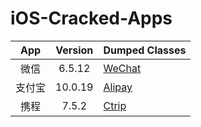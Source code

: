 # iOS-Cracked-Apps


| App | Version | Dumped Classes |
|:-------:|:-------:|:------|
| 微信 | 6.5.12  | [WeChat](./DumpedClasses/WeChat/) |
| 支付宝| 10.0.19  | [Alipay](./DumpedClasses/Alipay/) |
| 携程 | 7.5.2  | [Ctrip](./DumpedClasses/Ctrip/) |
